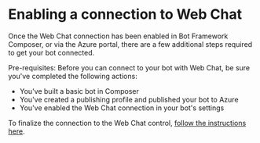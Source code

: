 # Enabling a connection to Web Chat

Once the Web Chat connection has been enabled in Bot Framework Composer, or via the Azure portal, there are a few additional steps required to get your bot connected.

Pre-requisites: Before you can connect to your bot with Web Chat, be sure you've completed the following actions:

* You've built a basic bot in Composer
* You've created a publishing profile and published your bot to Azure
* You've enabled the Web Chat connection in your bot's settings

To finalize the connection to the Web Chat control, [follow the instructions here](https://docs.microsoft.com/azure/bot-service/bot-service-channel-connect-webchat?view=azure-bot-service-4.0#embed-the-web-chat-control-in-a-web-page).
